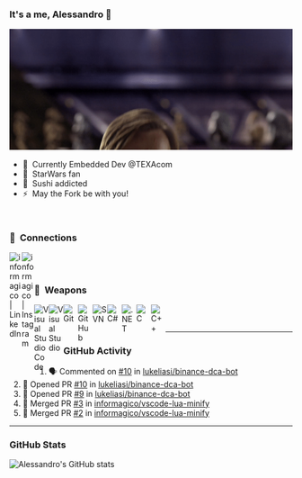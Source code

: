 ### It's a me, Alessandro 🍄

![Alt Text](./assets/hellothere.gif)

- 🤖 &nbsp;Currently Embedded Dev @TEXAcom
- 🌌 &nbsp;StarWars fan
- 🍣 &nbsp;Sushi addicted
- ⚡ &nbsp;May the Fork be with you!

<br />

### 🔌 &nbsp;Connections

[<img align="left" alt="informagico | LinkedIn" width="22px" src="https://cdn.jsdelivr.net/npm/simple-icons@v5/icons/linkedin.svg" />][linkedin]
[<img align="left" alt="informagico | Instagram" width="22px" src="https://cdn.jsdelivr.net/npm/simple-icons@v5/icons/instagram.svg" />][instagram]

<br />
<br />

### 🥷 &nbsp;Weapons

<img align="left" alt="Visual Studio Code" width="26px" src="https://cdn.jsdelivr.net/npm/simple-icons@v5/icons/visualstudiocode.svg" />
<img align="left" alt="Visual Studio" width="26px" src="https://cdn.jsdelivr.net/npm/simple-icons@v5/icons/visualstudio.svg" />
<img align="left" alt="Git" width="26px" src="https://cdn.jsdelivr.net/npm/simple-icons@v5/icons/git.svg" />
<img align="left" alt="GitHub" width="26px" src="https://cdn.jsdelivr.net/npm/simple-icons@v5/icons/github.svg" />
<img align="left" alt="SVN" width="26px" src="https://cdn.jsdelivr.net/npm/simple-icons@v5/icons/subversion.svg" />
<img align="left" alt="C#" width="26px" src="https://cdn.jsdelivr.net/npm/simple-icons@v5/icons/csharp.svg" />
<img align="left" alt=".NET" width="26px" src="https://cdn.jsdelivr.net/npm/simple-icons@v5/icons/dotnet.svg" />
<img align="left" alt="C" width="26px" src="https://cdn.jsdelivr.net/npm/simple-icons@v5/icons/c.svg" />
<img align="left" alt="C++" width="26px" src="https://cdn.jsdelivr.net/npm/simple-icons@v5/icons/cplusplus.svg" />

<br />
<br />

---

### GitHub Activity
  
<!--START_SECTION:activity-->
1. 🗣 Commented on [#10](https://github.com/lukeliasi/binance-dca-bot/issues/10) in [lukeliasi/binance-dca-bot](https://github.com/lukeliasi/binance-dca-bot)
2. 💪 Opened PR [#10](https://github.com/lukeliasi/binance-dca-bot/pull/10) in [lukeliasi/binance-dca-bot](https://github.com/lukeliasi/binance-dca-bot)
3. 💪 Opened PR [#9](https://github.com/lukeliasi/binance-dca-bot/pull/9) in [lukeliasi/binance-dca-bot](https://github.com/lukeliasi/binance-dca-bot)
4. 🎉 Merged PR [#3](https://github.com/informagico/vscode-lua-minify/pull/3) in [informagico/vscode-lua-minify](https://github.com/informagico/vscode-lua-minify)
5. 🎉 Merged PR [#2](https://github.com/informagico/vscode-lua-minify/pull/2) in [informagico/vscode-lua-minify](https://github.com/informagico/vscode-lua-minify)
<!--END_SECTION:activity-->

---

### GitHub Stats

![Alessandro's GitHub stats](https://github-readme-stats.vercel.app/api?username=informagico&show_icons=true&hide_border=true&hide_title=true&include_all_commits=true&count_private=true)

[instagram]: https://instagram.com/informagico
[linkedin]: https://linkedin.com/in/informagico
